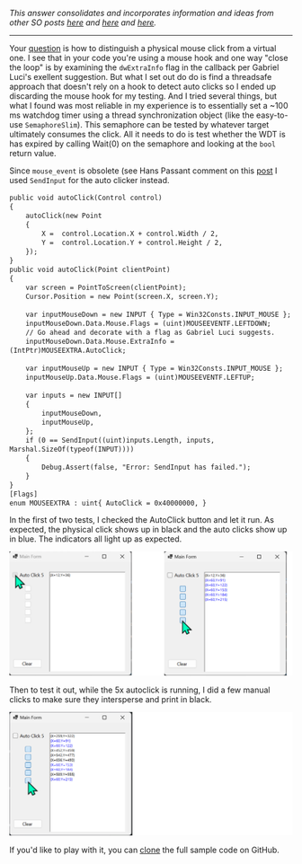 _This answer consolidates and incorporates information and ideas from other SO posts [here](https://stackoverflow.com/a/10355905/5438626) and [here](https://stackoverflow.com/q/22744531/5438626) and [here](https://stackoverflow.com/q/2416748/5438626)._
***

Your [question](https://stackoverflow.com/q/74721398/5438626) is how to distinguish a physical mouse click from a virtual one. I see that in your code you're using a mouse hook and one way "close the loop" is by examining the `dwExtraInfo` flag in the callback per Gabriel Luci's exellent suggestion. But what I set out do do is find a threadsafe approach that doesn't rely on a hook to detect auto clicks so I ended up discarding the mouse hook for my testing. And I tried several things, but what I found was most reliable in my experience is to essentially set a ~100 ms watchdog timer using a thread synchronization object (like the easy-to-use `SemaphoreSlim`). This semaphore can be tested by whatever target ultimately consumes the click. All it needs to do is test whether the WDT is has expired by calling Wait(0) on the semaphore and looking at the `bool` return value. 

Since `mouse_event` is obsolete (see Hans Passant comment on this [post](https://stackoverflow.com/q/22744531/5438626) I used `SendInput` for the auto clicker instead.

    public void autoClick(Control control)
    {
        autoClick(new Point 
        { 
            X =  control.Location.X + control.Width / 2,
            Y =  control.Location.Y + control.Height / 2,
        });
    }
    public void autoClick(Point clientPoint)
    {
        var screen = PointToScreen(clientPoint);
        Cursor.Position = new Point(screen.X, screen.Y);

        var inputMouseDown = new INPUT { Type = Win32Consts.INPUT_MOUSE };
        inputMouseDown.Data.Mouse.Flags = (uint)MOUSEEVENTF.LEFTDOWN;
        // Go ahead and decorate with a flag as Gabriel Luci suggests.
        inputMouseDown.Data.Mouse.ExtraInfo = (IntPtr)MOUSEEXTRA.AutoClick;

        var inputMouseUp = new INPUT { Type = Win32Consts.INPUT_MOUSE };
        inputMouseUp.Data.Mouse.Flags = (uint)MOUSEEVENTF.LEFTUP;

        var inputs = new INPUT[]
        {
            inputMouseDown,
            inputMouseUp,
        };
        if (0 == SendInput((uint)inputs.Length, inputs, Marshal.SizeOf(typeof(INPUT))))
        {
            Debug.Assert(false, "Error: SendInput has failed.");
        }
    }
    [Flags]
    enum MOUSEEXTRA : uint{ AutoClick = 0x40000000, }

In the first of two tests, I checked the AutoClick button and let it run. As expected, the physical click shows up in black and the auto clicks show up in blue. The indicators all light up as expected.

![Screenshot](https://github.com/IVSoftware/auto-clicker-demo/blob/master/auto-clicker/Screenshots/simple.png)

Then to test it out, while the 5x autoclick is running, I did a few manual clicks to make sure they intersperse and print in black.

![Screenshot](https://github.com/IVSoftware/auto-clicker-demo/blob/master/auto-clicker/Screenshots/interspersed.png)

If you'd like to play with it, you can [clone](https://github.com/IVSoftware/auto-clicker-demo.git) the full sample code on GitHub.